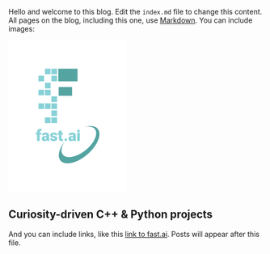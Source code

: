 Hello and welcome to this blog. Edit the `index.md` file to change this content. All pages on the blog, including this one, use [Markdown](https://guides.github.com/features/mastering-markdown/). You can include images:

![Image of fast.ai logo](images/logo.png)

## Curiosity-driven C++ & Python projects

And you can include links, like this [link to fast.ai](https://www.fast.ai). Posts will appear after this file. 

